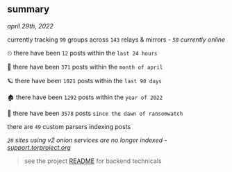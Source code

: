 
## summary
_april 29th, 2022_

currently tracking `99` groups across `143` relays & mirrors - _`58` currently online_

⏲ there have been `12` posts within the `last 24 hours`

🦈 there have been `371` posts within the `month of april`

🪐 there have been `1021` posts within the `last 90 days`

🏚 there have been `1292` posts within the `year of 2022`

🦕 there have been `3578` posts `since the dawn of ransomwatch`

there are `49` custom parsers indexing posts

_`20` sites using v2 onion services are no longer indexed - [support.torproject.org](https://support.torproject.org/onionservices/v2-deprecation/)_

> see the project [README](https://github.com/thetanz/ransomwatch#ransomwatch--) for backend technicals
